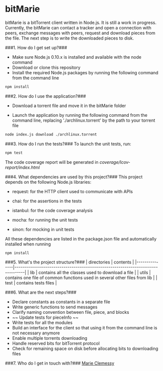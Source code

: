 bitMarie
============

bitMarie is a bitTorrent client written in Node.js.
It is still a work in progress.
Currently, the bitMarie can contact a tracker and open a connection with peers, exchange messages with peers, request and download pieces from the file. The next step is to write the downloaded pieces to disk.

###1. How do I get set up?###
* Make sure Node.js 0.10.x is installed and available with the node command
* Download or clone this repository
* Install the required Node.js packages by running the following command from the command line

```bash
npm install
```

###2. How do I use the application?###
* Download a torrent file and move it in the bitMarie folder

* Launch the application by running the following command from the command line, replacing './archlinux.torrent' by the path to your torrent file

```bash
node index.js download ./archlinux.torrent
```

###3. How do I run the tests?###
To launch the unit tests, run:
```bash
npm test
```

The code coverage report will be generated in _coverage/lcov-report/index.html_

###4. What dependencies are used by this project?###
This project depends on the following Node.js libraries:

* request: for the HTTP client used to communicate with APIs

* chai: for the assertions in the tests

* istanbul: for the code coverage analysis

* mocha: for running the unit tests

* sinon: for mocking in unit tests


All these dependencies are listed in the package.json file and automatically installed when running 

```bash
npm install
```

###5. What's the project structure?###
| directories   | contents                                                                          |
|---------------|-----------------------------------------------------------------------------------|
| lib           | contains all the classes used to download a file                                  |
| utils         | contains one file of common functions used in several other files from lib        |
| test          | contains tests files                                                              |


###6. What are the next steps?###
* Declare constants as constants in a separate file
* Write generic functions to send messages
* Clarify naming convention between file, piece, and blocks
* ~~ Update tests for pieceInfo ~~
* Write tests for all the modules
* Build an interface for the client so that using it from the command line is not necessary anymore
* Enable multiple torrents downloading
* Handle reserved bits for bitTorrent protocol
* Check for remaining space on disk before allocating bits to downloading files


###7. Who do I get in touch with?###
[Marie Clemessy](www.linkedin.com/pub/marie-clemessy/25/875/532/en)

